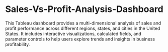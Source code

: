 # Sales-Vs-Profit-Analysis-Dashboard
This Tableau dashboard provides a multi-dimensional analysis of sales and profit performance across different regions, states, and cities in the United States.  It includes interactive visualizations, calculated fields, and parameter controls to help users explore trends and insights in business profitability.
